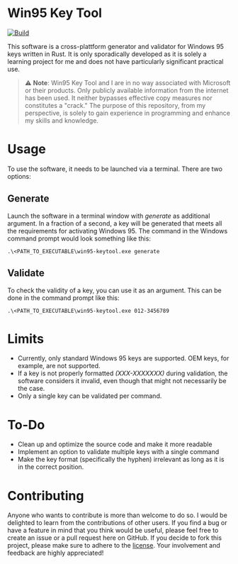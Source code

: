 # Win95 Key Tool
[![Build](https://github.com/nandolawson/Win95-KeyTool/actions/workflows/build.yml/badge.svg)](https://github.com/nandolawson/Win95-KeyTool/actions/workflows/build.yml)

This software is a cross-plattform generator and validator for Windows 95 keys written in Rust. It is only sporadically developed as it is solely a learning project for me and does not have particularly significant practical use.
>⚠️ **Note**: Win95 Key Tool and I are in no way associated with Microsoft or their products. Only publicly available information from the internet has been used. It neither bypasses effective copy measures nor constitutes a "crack." The purpose of this repository, from my perspective, is solely to gain experience in programming and enhance my skills and knowledge.
# Usage
To use the software, it needs to be launched via a terminal. There are two options:
## Generate
Launch the software in a terminal window with _generate_ as additional argument. In a fraction of a second, a key will be generated that meets all the requirements for activating Windows 95. The command in the Windows command prompt would look something like this:
```
.\<PATH_TO_EXECUTABLE\win95-keytool.exe generate
```
## Validate
To check the validity of a key, you can use it as an argument. This can be done in the command prompt like this:
```
.\<PATH_TO_EXECUTABLE\win95-keytool.exe 012-3456789
```
# Limits
- Currently, only standard Windows 95 keys are supported. OEM keys, for example, are not supported.
- If a key is not properly formatted _(XXX-XXXXXXX)_ during validation, the software considers it invalid, even though that might not necessarily be the case.
- Only a single key can be validated per command.
# To-Do
- Clean up and optimize the source code and make it more readable
- Implement an option to validate multiple keys with a single command
- Make the key format (specifically the hyphen) irrelevant as long as it is in the correct position.
# Contributing
Anyone who wants to contribute is more than welcome to do so. I would be delighted to learn from the contributions of other users. If you find a bug or have a feature in mind that you think would be useful, please feel free to create an issue or a pull request here on GitHub.
If you decide to fork this project, please make sure to adhere to the [license](https://github.com/nandolawson/Win95-KeyTool/blob/master/LICENSE). Your involvement and feedback are highly appreciated!

